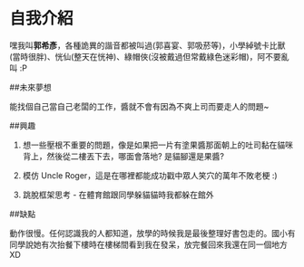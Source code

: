 # 自我介紹

嘿我叫**郭希彥**，各種詭異的諧音都被叫過(郭喜宴、郭吸菸等)，小學綽號卡比獸(當時很胖)、恍仙(整天在恍神)、綠帽俠(沒被戴過但常戴綠色迷彩帽)，阿不要亂叫 :P

##未來夢想

能找個自己當自己老闆的工作，醬就不會有因為不爽上司而要走人的問題~

##興趣

1. 想一些壓根不重要的問題，像是如果把一片有塗果醬那面朝上的吐司黏在貓咪背上，然後從二樓丟下去，哪面會落地? 是貓腳還是果醬?

2. 模仿 Uncle Roger，這是在哪裡都能成功戳中眾人笑穴的萬年不敗老梗 :)

3. 跳脫框架思考 - 在體育館跟同學躲貓貓時我都躲在館外

##缺點

動作很慢。任何認識我的人都知道，放學的時候我是最後整理好書包走的。國小有同學說她有次抬餐下樓時在樓梯間看到我在發呆，放完餐回來我還在同一個地方 XD

